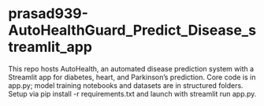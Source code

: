 # prasad939-AutoHealthGuard_Predict_Disease_streamlit_app
This repo hosts AutoHealth, an automated disease prediction system with a Streamlit app for diabetes, heart, and Parkinson’s prediction. Core code is in app.py; model training notebooks and datasets are in structured folders. Setup via pip install -r requirements.txt and launch with streamlit run app.py.
